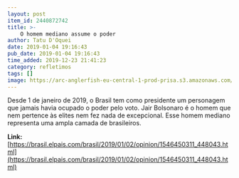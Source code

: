 ```yaml
---
layout: post
item_id: 2440872742
title: >-
    O homem mediano assume o poder
author: Tatu D'Oquei
date: 2019-01-04 19:16:43
pub_date: 2019-01-04 19:16:43
time_added: 2019-12-23 21:41:23
category: refletimos
tags: []
image: https://arc-anglerfish-eu-central-1-prod-prisa.s3.amazonaws.com/public/T7FWLZVFQ4BKTZPYRLXHB33C7I.jpg
---
```


Desde 1 de janeiro de 2019, o Brasil tem como presidente um personagem que jamais havia ocupado o poder pelo voto. Jair Bolsonaro é o homem que nem pertence às elites nem fez nada de excepcional. Esse homem mediano representa uma ampla camada de brasileiros.

**Link:** [https://brasil.elpais.com/brasil/2019/01/02/opinion/1546450311_448043.html](https://brasil.elpais.com/brasil/2019/01/02/opinion/1546450311_448043.html)

